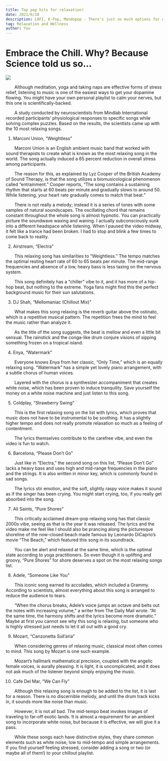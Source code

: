 ```yaml
---
title: Top pop hits for relaxation!
date: 2021/6/18
description: LOFI, K-Pop, Mandopop - There's just so much options for us to choose today!
tag: Relaxation and Wellness
author: You
---
```


# Embrace the Chill. Why? Because Science told us so...

![](/Relaxing-Music-2-100.webp)

&emsp;&emsp;Although meditation, yoga and taking naps are effective forms of stress relief, listening to music is one of the easiest ways to get your dopamine flowing. You might have your own personal playlist to calm your nerves, but this one is scientifically-backed.

&emsp;&emsp;A study conducted by neuroscientists from Mindlab International recorded participants’ physiological responses to specific songs while solving complex puzzles. Based on the results, the scientists came up with the 10 most relaxing songs.

1. Marconi Union, “Weightless”

&emsp;&emsp;Marconi Union is an English ambient music band that worked with sound therapists to create what is known as the most relaxing song in the world. The song actually induced a 65 percent reduction in overall stress among participants.

&emsp;&emsp;The reason for this, as explained by Lyz Cooper of the British Academy of Sound Therapy, is that the song utilizes a biomusicological phenomenon called “entrainment.” Cooper reports, “The song contains a sustaining rhythm that starts at 60 beats per minute and gradually slows to around 50. While listening, your heart rate gradually comes to match that beat.”

&emsp;&emsp;There is not really a melody; instead it is a series of tones with some samples of natural soundscapes. The oscillating chord that remains constant throughout the whole song is almost hypnotic. You can practically picture the soundwave waxing and waning.
I actually subconsciously sunk into a different headspace while listening. When I paused the video midway, it felt like a trance had been broken. I had to stop and blink a few times to come back to reality.

2. Airstream, “Electra”

&emsp;&emsp;This relaxing song has similarities to “Weightless.” The tempo matches the optimal resting heart rate of 60 to 65 beats per minute. The mid-range frequencies and absence of a low, heavy bass is less taxing on the nervous system.

&emsp;&emsp;This song definitely has a “chiller” vibe to it, and it has more of a hip-hop beat, but nothing to the extreme. Yoga fans might find this the perfect background music for their sun salutations.

3. DJ Shah, “Mellomaniac (Chillout Mix)”

&emsp;&emsp;What makes this song relaxing is the reverb guitar above the ostinato, which is a repetitive musical pattern. The repetition frees the mind to feel the music rather than analyze it.

&emsp;&emsp;As the title of the song suggests, the beat is mellow and even a little bit sensual. The rainstick and the conga-like drum conjure visions of sipping something frozen on a tropical island.

4. Enya, “Watermark”

&emsp;&emsp;Everyone knows Enya from her classic, “Only Time,” which is an equally relaxing song. “Watermark” has a simple yet lovely piano arrangement, with a subtle chorus of human voices.

&emsp;&emsp;Layered with the chorus is a synthesizer accompaniment that creates white noise, which has been proven to induce tranquility. Save yourself the money on a white noise machine and just listen to this song.

5. Coldplay, “Strawberry Swing”

&emsp;&emsp;This is the first relaxing song on the list with lyrics, which proves that music does not have to be instrumental to be soothing. It has a slightly higher tempo and does not really promote relaxation so much as a feeling of contentment.

&emsp;&emsp;The lyrics themselves contribute to the carefree vibe, and even the video is fun to watch.

6. Barcelona, “Please Don’t Go”

&emsp;&emsp;Just like in “Electra,” the second song on this list, “Please Don’t Go” lacks a heavy bass and uses high and mid-range frequencies in the piano and the strings. It is also written in minor key, which is commonly found in sad songs.

&emsp;&emsp;The lyrics stir emotion, and the soft, slightly raspy voice makes it sound as if the singer has been crying. You might start crying, too, if you really get absorbed into the song.

7. All Saints, “Pure Shores”

&emsp;&emsp;This critically acclaimed dream-pop relaxing song has that classic 2000s vibe, seeing as that is the year it was released. The lyrics and the video make me feel like I should also be prancing along the picturesque shoreline of the now-closed beach made famous by Leonardo DiCaprio’s movie “The Beach,” which featured this song in its soundtrack.

&emsp;&emsp;You can be alert and relaxed at the same time, which is the optimal state according to yoga practitioners. So even though it is uplifting and groovy, “Pure Shores” for shore deserves a spot on the most relaxing songs list.

8. Adele, “Someone Like You”

&emsp;&emsp;This iconic song earned its accolades, which included a Grammy. According to scientists, almost everything about this song is arranged to reduce the audience to tears.

&emsp;&emsp;“When the chorus breaks, Adele’s voice jumps an octave and belts out the notes with increasing volume,” a writer from The Daily Mail wrote. “At the same time, the harmony shifts and the lyrics become more dramatic.” Maybe at first you cannot see why this song is relaxing, but someone who is highly stressed just needs to let it all out with a good cry.

9. Mozart, “Canzonetta Sull’aria”

&emsp;&emsp;When considering genres of relaxing music, classical most often comes to mind. This song by Mozart is one such example.

&emsp;&emsp;Mozart’s hallmark mathematical precision, coupled with the angelic female voices, is aurally pleasing. It is light, it is uncomplicated, and it does not ask much of the listener beyond simply enjoying the music.

10. Cafe Del Mar, “We Can Fly”

&emsp;&emsp;Although this relaxing song is enough to be added to the list, it is last for a reason. There is no discernible melody, and until the drum track kicks in, it sounds more like noise than music.

&emsp;&emsp;However, it is not all bad. The mid-tempo beat invokes images of traveling to far-off exotic lands. It is almost a requirement for an ambient song to incorporate white noise, but because it is effective, we will give it a pass.

&emsp;&emsp;While these songs each have distinctive styles, they share common elements such as white noise, low to mid-tempo and simple arrangements. If you find yourself feeling stressed, consider adding a song or two (or maybe all of them!) to your chillout playlist.
